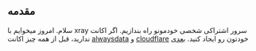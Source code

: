 ## مقدمه
سلام. امروز میخوایم با xray سرور اشتراکی شخصی خودمونو راه بندازیم.
اگر اکانت ندارید، قبل از همه چیز اکانت [alwaysdata](https://www.alwaysdata.com/en/register/) و [cloudflare](https://dash.cloudflare.com/sign-up) خودتون رو ایجاد کنید.
[بعدی](account)
